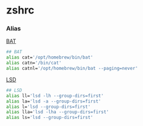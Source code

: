 # zshrc

### Alias

[BAT](https://github.com/sharkdp/bat)
```bash
## BAT
alias cat='/opt/homebrew/bin/bat'
alias catn='/bin/cat'
alias catnl='/opt/homebrew/bin/bat --paging=never'
```

[LSD](https://github.com/Peltoche/lsd)
```bash
## LSD
alias ll='lsd -lh --group-dirs=first'
alias la='lsd -a --group-dirs=first'
alias l='lsd --group-dirs=first'
alias lla='lsd -lha --group-dirs=first'
alias ls='lsd --group-dirs=first'
```
